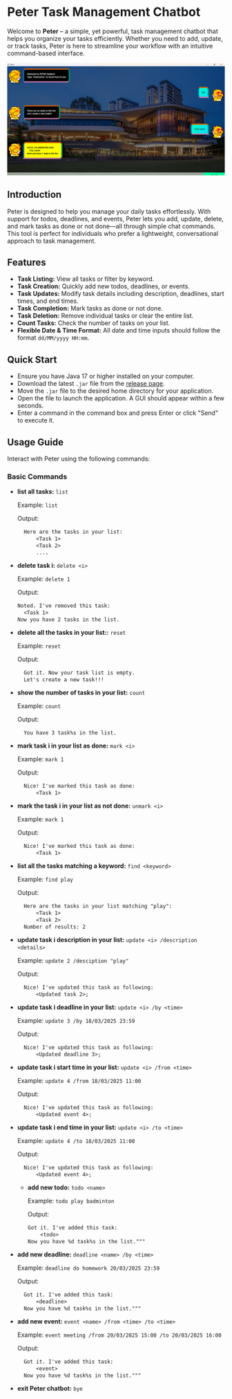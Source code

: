 # Peter Task Management Chatbot

Welcome to **Peter** – a simple, yet powerful, task management chatbot that helps you organize your tasks efficiently. Whether you need to add, update, or track tasks, Peter is here to streamline your workflow with an intuitive command-based interface.

![Product Screenshot](Ui.png)  


## Introduction

Peter is designed to help you manage your daily tasks effortlessly. With support for todos, deadlines, and events, Peter lets you add, update, delete, and mark tasks as done or not done—all through simple chat commands. This tool is perfect for individuals who prefer a lightweight, conversational approach to task management.


## Features

- **Task Listing:** View all tasks or filter by keyword.
- **Task Creation:** Quickly add new todos, deadlines, or events.
- **Task Updates:** Modify task details including description, deadlines, start times, and end times.
- **Task Completion:** Mark tasks as done or not done.
- **Task Deletion:** Remove individual tasks or clear the entire list.
- **Count Tasks:** Check the number of tasks on your list.
- **Flexible Date & Time Format:** All date and time inputs should follow the format `dd/MM/yyyy HH:mm`.


## Quick Start

- Ensure you have Java 17 or higher installed on your computer.
- Download the latest `.jar` file from the [release page](https://github.com/NHT020305/ip/releases).
- Move the `.jar` file to the desired home directory for your application.
- Open the file to launch the application. A GUI should appear within a few seconds.
- Enter a command in the command box and press Enter or click "Send" to execute it.


## Usage Guide

Interact with Peter using the following commands:

### Basic Commands

- **list all tasks:**  `list`
    
    Example: `list`
    
    Output: 
    
        Here are the tasks in your list:
            <Task 1> 
            <Task 2>
            ....

- **delete task i:**  `delete <i>`
    
    Example: `delete 1`
    
    Output:

      Noted. I've removed this task:
        <Task 1>
      Now you have 2 tasks in the list.


- **delete all the tasks in your list::**  `reset`
    
    Example: `reset`
    
    Output:
    
        Got it. Now your task list is empty.
        Let's create a new task!!!


- **show the number of tasks in your list:**  `count`
  
    Example: `count`

    Output:

        You have 3 task%s in the list.


- **mark task i in your list as done:**  `mark <i>`
    
    Example: `mark 1`

    Output:

        Nice! I've marked this task as done:
            <Task 1>


- **mark the task i in your list as not done:**  `unmark <i>`

    Example: `mark 1`

    Output:

        Nice! I've marked this task as done:
            <Task 1>


- **list all the tasks matching a keyword:**  `find <keyword>`

    Example: `find play`

    Output:

        Here are the tasks in your list matching "play":
            <Task 1>
            <Task 2>
        Number of results: 2


- **update task i description in your list:**  `update <i> /description <details>`

    Example: `update 2 /desciption "play"`

    Output:

        Nice! I've updated this task as following:
            <Updated task 2>;

- **update task i deadline in your list:**  `update <i> /by <time>`

    Example: `update 3 /by 18/03/2025 23:59`

    Output:

        Nice! I've updated this task as following:
            <Updated deadline 3>;


- **update task i start time in your list:**  `update <i> /from <time>`

    Example: `update 4 /from 18/03/2025 11:00`

    Output:

        Nice! I've updated this task as following:
            <Updated event 4>;


- **update task i end time in your list:**  `update <i> /to <time>`

    Example: `update 4 /to 18/03/2025 11:00`

    Output:

        Nice! I've updated this task as following:
            <Updated event 4>;

  - **add new todo:**  `todo <name>`

    Example: `todo play badminton`

    Output:

        Got it. I've added this task:
            <todo>
        Now you have %d task%s in the list."""


- **add new deadline:**  `deadline <name> /by <time>`

    Example: `deadline do homework 20/03/2025 23:59`

    Output:

        Got it. I've added this task:
            <deadline>
        Now you have %d task%s in the list."""


- **add new event:**  `event <name> /from <time> /to <time>`

    Example: `event meeting /from 20/03/2025 15:00 /to 20/03/2025 16:00`

    Output:

        Got it. I've added this task:
            <event>
        Now you have %d task%s in the list."""


- **exit Peter chatbot:**  `bye`
